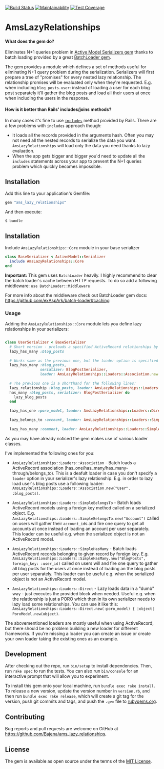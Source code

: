 [![Build Status](https://travis-ci.org/Bajena/ams_lazy_relationships.svg?branch=master)](https://travis-ci.org/Bajena/ams_lazy_relationships)
[![Maintainability](https://api.codeclimate.com/v1/badges/c21b988e09db63396309/maintainability)](https://codeclimate.com/github/Bajena/ams_lazy_relationships/maintainability)
[![Test Coverage](https://api.codeclimate.com/v1/badges/c21b988e09db63396309/test_coverage)](https://codeclimate.com/github/Bajena/ams_lazy_relationships/test_coverage)

# AmsLazyRelationships

#### What does the gem do?
Eliminates N+1 queries problem in [Active Model Serializers gem](https://github.com/rails-api/active_model_serializers) thanks to batch loading provided by a great [BatchLoader gem](https://github.com/exAspArk/batch-loader).

The gem provides a module which defines a set of methods useful for eliminating N+1 query problem
during the serialization. Serializers will first prepare a tree of "promises"
for every nested lazy relationship. The relationship promises will be
evaluated only when they're requested.
E.g. when including `blog_posts.user`: instead of loading a user for each blog post separately it'll gather the blog posts and load all their users at once when including the users in the response.

#### How is it better than Rails' includes/joins methods?
In many cases it's fine to use [`includes`](https://apidock.com/rails/ActiveRecord/QueryMethods/includes) method provided by Rails. 
There are a few problems with `includes` approach though:
- It loads all the records provided in the arguments hash. Often you may not need all the nested records to serialize the data you want. `AmsLazyRelationships` will load only the data you need thanks to lazy evaluation.
- When the app gets bigger and bigger you'd need to update all the `includes` statements across your app to prevent the N+1 queries problem which quickly becomes impossible.

## Installation

Add this line to your application's Gemfile:

```ruby
gem "ams_lazy_relationships"
```

And then execute:

    $ bundle

## Installation

Include `AmsLazyRelationships::Core` module in your base serializer

```ruby
class BaseSerializer < ActiveModel::Serializer
  include AmsLazyRelationships::Core
end
```

**Important:** 
This gem uses `BatchLoader` heavily. I highly recommend to clear the batch loader's cache between HTTP requests.
To do so add a following middleware:
`use BatchLoader::Middleware`

For more info about the middleware check out BatchLoader gem docs: https://github.com/exAspArk/batch-loader#caching

### Usage
Adding the `AmsLazyRelationships::Core` module lets you define lazy relationships in your serializers:
```ruby

class UserSerializer < BaseSerializer
  # Short version - preloads a specified ActiveRecord relationships by default
  lazy_has_many :blog_posts
  
  # Works same as the previous one, but the loader option is specified explicitly
  lazy_has_many :blog_posts,
                serializer: BlogPostSerializer,
                loader: AmsLazyRelationships::Loaders::Association.new("User", :blog_posts)
  
  # The previous one is a shorthand for the following lines:
  lazy_relationship :blog_posts, loader: AmsLazyRelationships::Loaders::Association.new("User", :blog_posts)
  has_many :blog_posts, serializer: BlogPostSerializer do
    lazy_blog_posts
  end
   
  lazy_has_one :poro_model, loader: AmsLazyRelationships::Loaders::Direct.new(:poro_model) { |object| PoroModel.new(object) }
  
  lazy_belongs_to :account, loader: AmsLazyRelationships::Loaders::SimpleBelongsTo.new("Account")
  
  lazy_has_many :comment, loader: AmsLazyRelationships::Loaders::SimpleHasMany.new("Comment", foreign_key: :user_id)

```

As you may have already noticed the gem makes use of various loader classes. 

I've implemented the following ones for you:
- `AmsLazyRelationships::Loaders::Association` - Batch loads a ActiveRecord association (has_one/has_many/has_many-through/belongs_to). This is a deafult loader in case you don't specify a `loader` option in your serializer's lazy relationship.
E.g. in order to lazy load user's blog posts use a following loader: `AmsLazyRelationships::Loaders::Association.new("User", :blog_posts)`.

- `AmsLazyRelationships::Loaders::SimpleBelongsTo` - Batch loads ActiveRecord models using a foreign key method called on a serialized object. E.g. `AmsLazyRelationships::Loaders::SimpleBelongsTo.new("Account")` called on users will gather their `account_id`s and fire one query to get all accounts at once instead of loading an account per user separately. 
This loader can be useful e.g. when the serialized object is not an ActiveRecord model.

- `AmsLazyRelationships::Loaders::SimpleHasMany` - Batch loads ActiveRecord records belonging to given record by foreign key. E.g. `AmsLazyRelationships::Loaders::SimpleHasMany.new("BlogPosts", foreign_key: :user_id)` called on users will  and fire one query to gather all blog posts for the users at once instead of loading an the blog posts per user separately.
This loader can be useful e.g. when the serialized object is not an ActiveRecord model.

- `AmsLazyRelationships::Loaders::Direct` - Lazy loads data in a "dumb" way - just executes the provided block when needed. Useful e.g. when the relationship is just a PORO which then in its own serializer needs to lazy load some relationships.
You can use it like this: `AmsLazyRelationships::Loaders::Direct.new(:poro_model) { |object| PoroModel.new(object)`.

The abovementioned loaders are mostly useful when using ActiveRecord, but there should be no problem building a new loader for different frameworks.
If you're missing a loader you can create an issue or create your own loader taking the existing ones as an example. 

## Development

After checking out the repo, run `bin/setup` to install dependencies. Then, run `rake spec` to run the tests. You can also run `bin/console` for an interactive prompt that will allow you to experiment.

To install this gem onto your local machine, run `bundle exec rake install`. To release a new version, update the version number in `version.rb`, and then run `bundle exec rake release`, which will create a git tag for the version, push git commits and tags, and push the `.gem` file to [rubygems.org](https://rubygems.org).

## Contributing

Bug reports and pull requests are welcome on GitHub at https://github.com/Bajena/ams_lazy_relationships.

## License

The gem is available as open source under the terms of the [MIT License](https://opensource.org/licenses/MIT).
